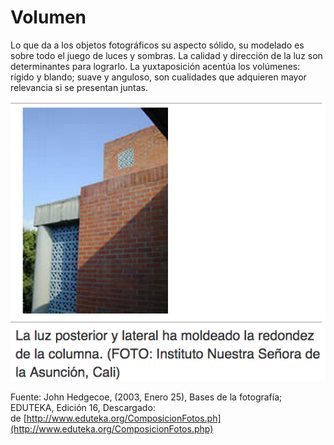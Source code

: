 # Volumen

Lo que da a los objetos fotográficos su aspecto sólido, su modelado es sobre todo el juego de luces y sombras. La calidad y dirección de la luz son determinantes para lograrlo. La yuxtaposición acentúa los volúmenes: rígido y blando; suave y anguloso, son cualidades que adquieren mayor relevancia si se presentan juntas.


![V](img/Volumen.png "V")


Fuente: John Hedgecoe, (2003, Enero 25), Bases de la fotografía; EDUTEKA, Edición 16, Descargado: de [http://www.eduteka.org/ComposicionFotos.ph](http://www.eduteka.org/ComposicionFotos.php)